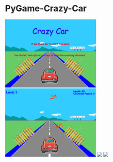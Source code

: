 # PyGame-Crazy-Car
<img src= "https://github.com/lelandzheng/PyGame-Crazy-Car/blob/master/Capture2.PNG" width= 300>
<img src= "https://github.com/lelandzheng/PyGame-Crazy-Car/blob/master/Capture3.PNG" width= 300>
<img src= width= 300>
<img src= width= 300>
